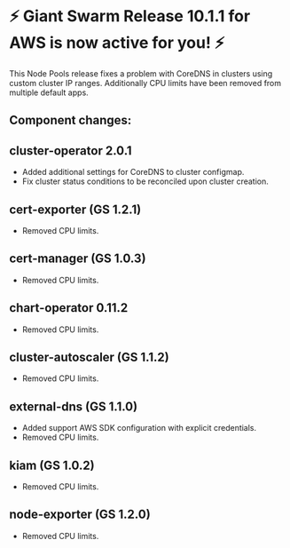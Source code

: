 # :zap: Giant Swarm Release 10.1.1 for AWS is now active for you! :zap:

This Node Pools release fixes a problem with CoreDNS in clusters using custom
cluster IP ranges. Additionally CPU limits have been removed from multiple
default apps.

## Component changes:

## cluster-operator 2.0.1

- Added additional settings for CoreDNS to cluster configmap.
- Fix cluster status conditions to be reconciled upon cluster creation.

## cert-exporter (GS 1.2.1)

- Removed CPU limits.

## cert-manager (GS 1.0.3)

- Removed CPU limits.

## chart-operator 0.11.2

- Removed CPU limits.

## cluster-autoscaler (GS 1.1.2)

- Removed CPU limits.

## external-dns (GS 1.1.0)

- Added support AWS SDK configuration with explicit credentials.
- Removed CPU limits.

## kiam (GS 1.0.2)

- Removed CPU limits.

## node-exporter (GS 1.2.0)

- Removed CPU limits.